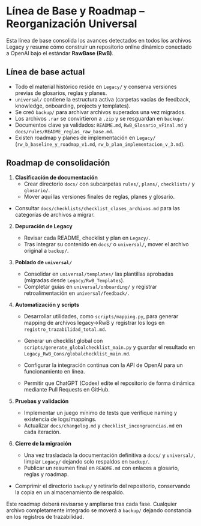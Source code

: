 # Línea de Base y Roadmap – Reorganización Universal

Esta línea de base consolida los avances detectados en todos los archivos Legacy y resume cómo construir un repositorio online dinámico conectado a OpenAI bajo el estándar **RawBase (RwB)**.

## Línea de base actual
- Todo el material histórico reside en `Legacy/` y conserva versiones previas de glosarios, reglas y planes.
- `universal/` contiene la estructura activa (carpetas vacías de feedback, knowledge, onboarding, projects y templates).
- Se creó `backup/` para archivar archivos superados una vez migrados.
- Los archivos `.rar` se convirtieron a `.zip` y se resguardan en `backup/`.
- Documentos clave ya validados: `README.md`, `RwB_Glosario_vFinal.md` y `docs/rules/README_reglas_raw_base.md`.
- Existen roadmap y planes de implementación en `Legacy/` (`rw_b_baseline_y_roadmap_v1.md`, `rw_b_plan_implementacion_v_3.md`).

## Roadmap de consolidación
1. **Clasificación de documentación**
   - Crear directorio `docs/` con subcarpetas `rules/`, `plans/`, `checklists/` y `glosario/`.
   - Mover aquí las versiones finales de reglas, planes y glosario.
- Consultar `docs/checklists/checklist_clases_archivos.md` para las categorías de archivos a migrar.
2. **Depuración de Legacy**
   - Revisar cada README, checklist y plan en `Legacy/`.
   - Tras integrar su contenido en `docs/` o `universal/`, mover el archivo original a `backup/`.
3. **Poblado de `universal/`**
   - Consolidar en `universal/templates/` las plantillas aprobadas (migradas desde `Legacy/RwB_Templates`).
   - Completar guías en `universal/onboarding/` y registrar retroalimentación en `universal/feedback/`.
4. **Automatización y scripts**
   - Desarrollar utilidades, como `scripts/mapping.py`, para generar mapping de archivos legacy→RwB y registrar los logs en `registro_trazabilidad_total.md`.
    - Generar un checklist global con `scripts/generate_globalchecklist_main.py` y guardar el resultado en `Legacy_RwB_Cons/globalchecklist_main.md`.
   - Configurar la integración continua con la API de OpenAI para un funcionamiento en línea.

   - Permitir que ChatGPT (Codex) edite el repositorio de forma dinámica mediante Pull Requests en GitHub.

5. **Pruebas y validación**
   - Implementar un juego mínimo de tests que verifique naming y existencia de logs/mappings.
   - Actualizar `docs/changelog.md` y `checklist_incongruencias.md` en cada iteración.
6. **Cierre de la migración**
   - Una vez trasladada la documentación definitiva a `docs/` y `universal/`, limpiar `Legacy/` dejando solo respaldos en `backup/`.
   - Publicar un resumen final en `README.md` con enlaces a glosario, reglas y roadmap.
- Comprimir el directorio `backup/` y retirarlo del repositorio, conservando la copia en un almacenamiento de respaldo.

Este roadmap deberá revisarse y ampliarse tras cada fase. Cualquier archivo completamente integrado se moverá a `backup/` dejando constancia en los registros de trazabilidad.

